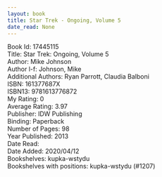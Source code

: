 ```yaml
---
layout: book
title: Star Trek - Ongoing, Volume 5
date_read: None
---
```


Book Id: 17445115<br />
Title: Star Trek: Ongoing, Volume 5<br />
Author: Mike Johnson<br />
Author l-f: Johnson, Mike<br />
Additional Authors: Ryan Parrott, Claudia Balboni<br />
ISBN: 161377687X<br />
ISBN13: 9781613776872<br />
My Rating: 0<br />
Average Rating: 3.97<br />
Publisher: IDW Publishing<br />
Binding: Paperback<br />
Number of Pages: 98<br />
Year Published: 2013<br />
Date Read: <br />
Date Added: 2020/04/12<br />
Bookshelves: kupka-wstydu<br />
Bookshelves with positions: kupka-wstydu (#1207)<br />

